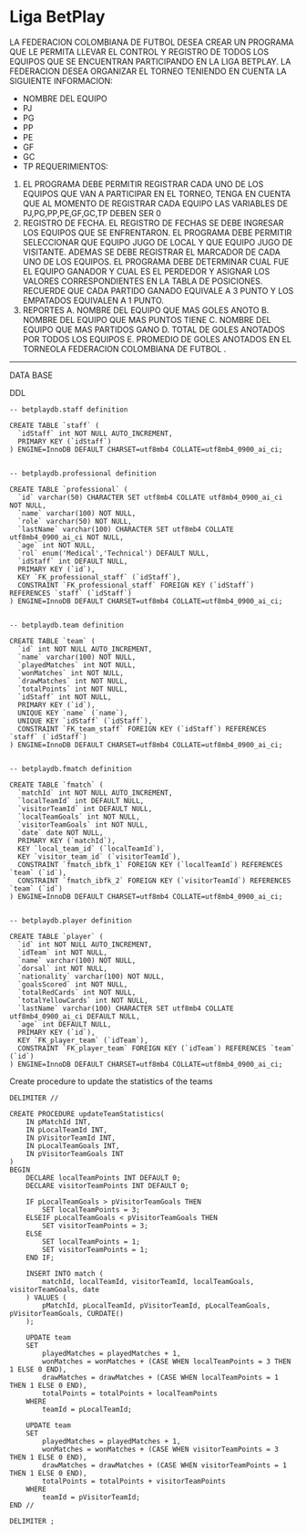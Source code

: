 # Liga BetPlay

LA FEDERACION COLOMBIANA DE FUTBOL DESEA CREAR UN PROGRAMA QUE LE PERMITA
LLEVAR EL CONTROL Y REGISTRO DE TODOS LOS EQUIPOS QUE SE ENCUENTRAN
PARTICIPANDO EN LA LIGA BETPLAY. LA FEDERACION DESEA ORGANIZAR EL TORNEO
TENIENDO EN CUENTA LA SIGUIENTE INFORMACION:

- NOMBRE DEL EQUIPO
- PJ
- PG
- PP
- PE
- GF
- GC
- TP
REQUERIMIENTOS:
1. EL PROGRAMA DEBE PERMITIR REGISTRAR CADA UNO DE LOS EQUIPOS QUE VAN A
    PARTICIPAR EN EL TORNEO, TENGA EN CUENTA QUE AL MOMENTO DE REGISTRAR CADA
    EQUIPO LAS VARIABLES DE PJ,PG,PP,PE,GF,GC,TP DEBEN SER 0
2. REGISTRO DE FECHA. EL REGISTRO DE FECHAS SE DEBE INGRESAR LOS EQUIPOS
    QUE SE ENFRENTARON. EL PROGRAMA DEBE PERMITIR SELECCIONAR QUE EQUIPO JUGO DE
    LOCAL Y QUE EQUIPO JUGO DE VISITANTE. ADEMAS SE DEBE REGISTRAR EL MARCADOR DE
    CADA UNO DE LOS EQUIPOS. EL PROGRAMA DEBE DETERMINAR CUAL FUE EL EQUIPO
    GANADOR Y CUAL ES EL PERDEDOR Y ASIGNAR LOS VALORES CORRESPONDIENTES EN LA
    TABLA DE POSICIONES. RECUERDE QUE CADA PARTIDO GANADO EQUIVALE A 3 PUNTO
    Y LOS EMPATADOS EQUIVALEN A 1 PUNTO.
3. REPORTES
    A. NOMBRE DEL EQUIPO QUE MAS GOLES ANOTO
    B. NOMBRE DEL EQUIPO QUE MAS PUNTOS TIENE
    C. NOMBRE DEL EQUIPO QUE MAS PARTIDOS GANO
    D. TOTAL DE GOLES ANOTADOS POR TODOS LOS EQUIPOS
    E. PROMEDIO DE GOLES ANOTADOS EN EL TORNEOLA FEDERACION COLOMBIANA DE FUTBOL .

------

DATA BASE

DDL

```mysql
-- betplaydb.staff definition

CREATE TABLE `staff` (
  `idStaff` int NOT NULL AUTO_INCREMENT,
  PRIMARY KEY (`idStaff`)
) ENGINE=InnoDB DEFAULT CHARSET=utf8mb4 COLLATE=utf8mb4_0900_ai_ci;


-- betplaydb.professional definition

CREATE TABLE `professional` (
  `id` varchar(50) CHARACTER SET utf8mb4 COLLATE utf8mb4_0900_ai_ci NOT NULL,
  `name` varchar(100) NOT NULL,
  `role` varchar(50) NOT NULL,
  `lastName` varchar(100) CHARACTER SET utf8mb4 COLLATE utf8mb4_0900_ai_ci NOT NULL,
  `age` int NOT NULL,
  `rol` enum('Medical','Technical') DEFAULT NULL,
  `idStaff` int DEFAULT NULL,
  PRIMARY KEY (`id`),
  KEY `FK_professional_staff` (`idStaff`),
  CONSTRAINT `FK_professional_staff` FOREIGN KEY (`idStaff`) REFERENCES `staff` (`idStaff`)
) ENGINE=InnoDB DEFAULT CHARSET=utf8mb4 COLLATE=utf8mb4_0900_ai_ci;


-- betplaydb.team definition

CREATE TABLE `team` (
  `id` int NOT NULL AUTO_INCREMENT,
  `name` varchar(100) NOT NULL,
  `playedMatches` int NOT NULL,
  `wonMatches` int NOT NULL,
  `drawMatches` int NOT NULL,
  `totalPoints` int NOT NULL,
  `idStaff` int NOT NULL,
  PRIMARY KEY (`id`),
  UNIQUE KEY `name` (`name`),
  UNIQUE KEY `idStaff` (`idStaff`),
  CONSTRAINT `FK_team_staff` FOREIGN KEY (`idStaff`) REFERENCES `staff` (`idStaff`)
) ENGINE=InnoDB DEFAULT CHARSET=utf8mb4 COLLATE=utf8mb4_0900_ai_ci;


-- betplaydb.fmatch definition

CREATE TABLE `fmatch` (
  `matchId` int NOT NULL AUTO_INCREMENT,
  `localTeamId` int DEFAULT NULL,
  `visitorTeamId` int DEFAULT NULL,
  `localTeamGoals` int NOT NULL,
  `visitorTeamGoals` int NOT NULL,
  `date` date NOT NULL,
  PRIMARY KEY (`matchId`),
  KEY `local_team_id` (`localTeamId`),
  KEY `visitor_team_id` (`visitorTeamId`),
  CONSTRAINT `fmatch_ibfk_1` FOREIGN KEY (`localTeamId`) REFERENCES `team` (`id`),
  CONSTRAINT `fmatch_ibfk_2` FOREIGN KEY (`visitorTeamId`) REFERENCES `team` (`id`)
) ENGINE=InnoDB DEFAULT CHARSET=utf8mb4 COLLATE=utf8mb4_0900_ai_ci;


-- betplaydb.player definition

CREATE TABLE `player` (
  `id` int NOT NULL AUTO_INCREMENT,
  `idTeam` int NOT NULL,
  `name` varchar(100) NOT NULL,
  `dorsal` int NOT NULL,
  `nationality` varchar(100) NOT NULL,
  `goalsScored` int NOT NULL,
  `totalRedCards` int NOT NULL,
  `totalYellowCards` int NOT NULL,
  `lastName` varchar(100) CHARACTER SET utf8mb4 COLLATE utf8mb4_0900_ai_ci DEFAULT NULL,
  `age` int DEFAULT NULL,
  PRIMARY KEY (`id`),
  KEY `FK_player_team` (`idTeam`),
  CONSTRAINT `FK_player_team` FOREIGN KEY (`idTeam`) REFERENCES `team` (`id`)
) ENGINE=InnoDB DEFAULT CHARSET=utf8mb4 COLLATE=utf8mb4_0900_ai_ci;
```





Create procedure to update the statistics of the teams

```mysql
DELIMITER //

CREATE PROCEDURE updateTeamStatistics(
    IN pMatchId INT,
    IN pLocalTeamId INT,
    IN pVisitorTeamId INT,
    IN pLocalTeamGoals INT,
    IN pVisitorTeamGoals INT
)
BEGIN
    DECLARE localTeamPoints INT DEFAULT 0;
    DECLARE visitorTeamPoints INT DEFAULT 0;

    IF pLocalTeamGoals > pVisitorTeamGoals THEN
        SET localTeamPoints = 3;
    ELSEIF pLocalTeamGoals < pVisitorTeamGoals THEN
        SET visitorTeamPoints = 3;
    ELSE
        SET localTeamPoints = 1;
        SET visitorTeamPoints = 1;
    END IF;

    INSERT INTO match (
        matchId, localTeamId, visitorTeamId, localTeamGoals, visitorTeamGoals, date
    ) VALUES (
        pMatchId, pLocalTeamId, pVisitorTeamId, pLocalTeamGoals, pVisitorTeamGoals, CURDATE()
    );

    UPDATE team
    SET 
        playedMatches = playedMatches + 1,
        wonMatches = wonMatches + (CASE WHEN localTeamPoints = 3 THEN 1 ELSE 0 END),
        drawMatches = drawMatches + (CASE WHEN localTeamPoints = 1 THEN 1 ELSE 0 END),
        totalPoints = totalPoints + localTeamPoints
    WHERE 
        teamId = pLocalTeamId;

    UPDATE team
    SET 
        playedMatches = playedMatches + 1,
        wonMatches = wonMatches + (CASE WHEN visitorTeamPoints = 3 THEN 1 ELSE 0 END),
        drawMatches = drawMatches + (CASE WHEN visitorTeamPoints = 1 THEN 1 ELSE 0 END),
        totalPoints = totalPoints + visitorTeamPoints
    WHERE 
        teamId = pVisitorTeamId;
END //

DELIMITER ;

```

